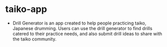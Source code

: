 # taiko-app
- Drill Generator is an app created to help people practicing taiko, Japanese drumming. Users can use the drill generator to find drills 
catered to their practice needs, and also submit drill ideas to share with the taiko community. 
